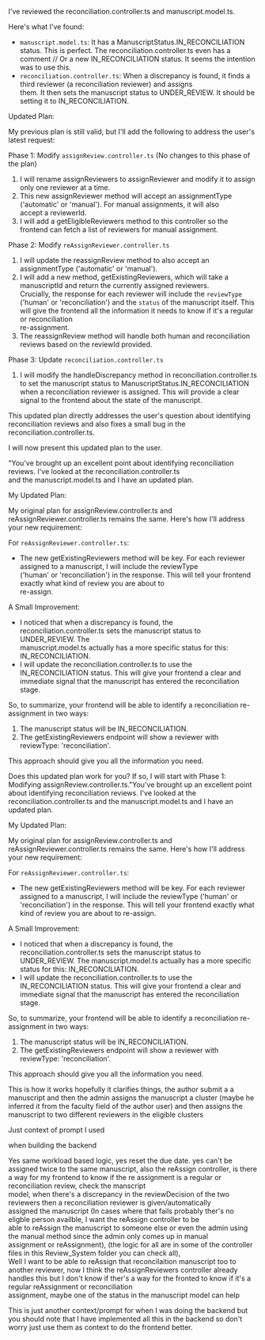 I've reviewed the reconciliation.controller.ts and manuscript.model.ts.

Here's what I've found:

- `manuscript.model.ts`: It has a ManuscriptStatus.IN_RECONCILIATION status. This is perfect. The reconciliation.controller.ts even
  has a comment // Or a new IN_RECONCILIATION status. It seems the intention was to use this.
- `reconciliation.controller.ts`: When a discrepancy is found, it finds a third reviewer (a reconciliation reviewer) and assigns  
  them. It then sets the manuscript status to UNDER_REVIEW. It should be setting it to IN_RECONCILIATION.

Updated Plan:

My previous plan is still valid, but I'll add the following to address the user's latest request:

Phase 1: Modify `assignReview.controller.ts` (No changes to this phase of the plan)

1.  I will rename assignReviewers to assignReviewer and modify it to assign only one reviewer at a time.
2.  This new assignReviewer method will accept an assignmentType ('automatic' or 'manual'). For manual assignments, it will also  
    accept a reviewerId.
3.  I will add a getEligibleReviewers method to this controller so the frontend can fetch a list of reviewers for manual assignment.

Phase 2: Modify `reAssignReviewer.controller.ts`

1.  I will update the reassignReview method to also accept an assignmentType ('automatic' or 'manual').
2.  I will add a new method, getExistingReviewers, which will take a manuscriptId and return the currently assigned reviewers.  
    Crucially, the response for each reviewer will include the `reviewType` ('human' or 'reconciliation') and the `status` of the
    manuscript itself. This will give the frontend all the information it needs to know if it's a regular or reconciliation  
    re-assignment.
3.  The reassignReview method will handle both human and reconciliation reviews based on the reviewId provided.

Phase 3: Update `reconciliation.controller.ts`

1.  I will modify the handleDiscrepancy method in reconciliation.controller.ts to set the manuscript status to
    ManuscriptStatus.IN_RECONCILIATION when a reconciliation reviewer is assigned. This will provide a clear signal to the frontend
    about the state of the manuscript.

This updated plan directly addresses the user's question about identifying reconciliation reviews and also fixes a small bug in
the reconciliation.controller.ts.

I will now present this updated plan to the user.

"You've brought up an excellent point about identifying reconciliation reviews. I've looked at the reconciliation.controller.ts  
 and the manuscript.model.ts and I have an updated plan.

My Updated Plan:

My original plan for assignReview.controller.ts and reAssignReviewer.controller.ts remains the same. Here's how I'll address your
new requirement:

For `reAssignReviewer.controller.ts`:

- The new getExistingReviewers method will be key. For each reviewer assigned to a manuscript, I will include the reviewType  
  ('human' or 'reconciliation') in the response. This will tell your frontend exactly what kind of review you are about to  
  re-assign.

A Small Improvement:

- I noticed that when a discrepancy is found, the reconciliation.controller.ts sets the manuscript status to UNDER_REVIEW. The  
  manuscript.model.ts actually has a more specific status for this: IN_RECONCILIATION.
- I will update the reconciliation.controller.ts to use the IN_RECONCILIATION status. This will give your frontend a clear and  
  immediate signal that the manuscript has entered the reconciliation stage.

So, to summarize, your frontend will be able to identify a reconciliation re-assignment in two ways:

1.  The manuscript status will be IN_RECONCILIATION.
2.  The getExistingReviewers endpoint will show a reviewer with reviewType: 'reconciliation'.

This approach should give you all the information you need.

Does this updated plan work for you? If so, I will start with Phase 1: Modifying assignReview.controller.ts."You've brought up an
excellent point about identifying reconciliation reviews. I've looked at the reconciliation.controller.ts and the
manuscript.model.ts and I have an updated plan.

My Updated Plan:

My original plan for assignReview.controller.ts and reAssignReviewer.controller.ts remains the same. Here's how I'll address your
new requirement:

For `reAssignReviewer.controller.ts`:

- The new getExistingReviewers method will be key. For each reviewer assigned to a manuscript, I will include the reviewType
  ('human' or 'reconciliation') in the response. This will tell your frontend exactly what kind of review you are about to
  re-assign.

A Small Improvement:

- I noticed that when a discrepancy is found, the reconciliation.controller.ts sets the manuscript status to UNDER_REVIEW. The
  manuscript.model.ts actually has a more specific status for this: IN_RECONCILIATION.
- I will update the reconciliation.controller.ts to use the IN_RECONCILIATION status. This will give your frontend a clear and
  immediate signal that the manuscript has entered the reconciliation stage.

So, to summarize, your frontend will be able to identify a reconciliation re-assignment in two ways:

1.  The manuscript status will be IN_RECONCILIATION.
2.  The getExistingReviewers endpoint will show a reviewer with reviewType: 'reconciliation'.

This approach should give you all the information you need.

This is how it works hopefully it clarifies things, the author submit a a manuscript and then the admin assigns the manuscript a cluster (maybe he inferred it from the faculty field of the author user) and then assigns the manuscript to two different reviewers in the eligible clusters

Just context of prompt I used

when building the backend

Yes same workload based logic, yes reset the due date. yes can't be assigned twice to the same manuscript, also the reAssign
controller, is there a way for my frontend to know if the re assignment is a regular or reconciliation review, check the manscript  
 model, when there's a discrepancy in the reviewDecision of the two reviewers then a reconciliation reviewer is given/automatically  
 assigned the manuscript (In cases where that fails probably ther's no eligble person availble, I want the reAssign controller to be  
 able to reAssign the manuscript to someone else or even the admin using the manual method since the admin only comes up in manual  
 assignment or reAssignment), (the logic for all are in some of the controller files in this Review_System folder you can check all),  
 Well I want to be able to reAssign that reconcilaition manuscript too to another reviewer, now I think the reAssignReviewers controller
already handles this but I don't know if ther's a way for the fronted to know if it's a regular reAssignment or reconciliation  
 assignment, maybe one of the status in the manuscript model can help

This is just another context/prompt for when I was doing the backend but you should note that I have implemented all this in the backend so don't worry just use them as context to do the frontend better.
